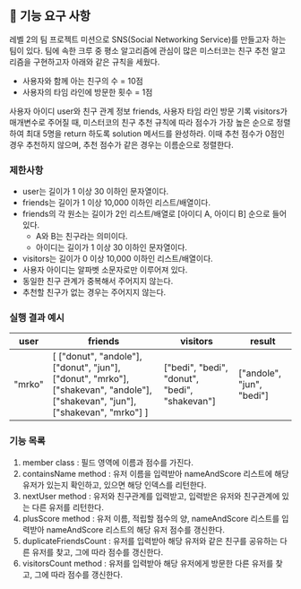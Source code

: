 ## 🚀 기능 요구 사항

레벨 2의 팀 프로젝트 미션으로 SNS(Social Networking Service)를 만들고자 하는 팀이 있다. 팀에 속한 크루 중 평소 알고리즘에 관심이 많은 미스터코는 친구 추천 알고리즘을 구현하고자 아래와 같은 규칙을 세웠다.

- 사용자와 함께 아는 친구의 수 = 10점 
- 사용자의 타임 라인에 방문한 횟수 = 1점

사용자 아이디 user와 친구 관계 정보 friends, 사용자 타임 라인 방문 기록 visitors가 매개변수로 주어질 때, 미스터코의 친구 추천 규칙에 따라 점수가 가장 높은 순으로 정렬하여 최대 5명을 return 하도록 solution 메서드를 완성하라. 이때 추천 점수가 0점인 경우 추천하지 않으며, 추천 점수가 같은 경우는 이름순으로 정렬한다.

### 제한사항

- user는 길이가 1 이상 30 이하인 문자열이다.
- friends는 길이가 1 이상 10,000 이하인 리스트/배열이다.
- friends의 각 원소는 길이가 2인 리스트/배열로 [아이디 A, 아이디 B] 순으로 들어있다.
  - A와 B는 친구라는 의미이다.
  - 아이디는 길이가 1 이상 30 이하인 문자열이다.
- visitors는 길이가 0 이상 10,000 이하인 리스트/배열이다.
- 사용자 아이디는 알파벳 소문자로만 이루어져 있다.
- 동일한 친구 관계가 중복해서 주어지지 않는다.
- 추천할 친구가 없는 경우는 주어지지 않는다.

### 실행 결과 예시

| user | friends | visitors | result |
| --- | --- | --- | --- |
| "mrko" | [ ["donut", "andole"], ["donut", "jun"], ["donut", "mrko"], ["shakevan", "andole"], ["shakevan", "jun"], ["shakevan", "mrko"] ] | ["bedi", "bedi", "donut", "bedi", "shakevan"] | ["andole", "jun", "bedi"] |

### 기능 목록
1. member class : 필드 영역에 이름과 점수를 가진다. 
2. containsName method : 유저 이름을 입력받아 nameAndScore 리스트에 해당 유저가 있는지 확인하고, 있으면 해당 인덱스를 리턴한다.
3. nextUser method : 유저와 친구관계를 입력받고, 입력받은 유저와 친구관계에 있는 다른 유저를 리턴한다.
4. plusScore method : 유저 이름, 적립할 점수의 양, nameAndScore 리스트를 입력받아 nameAndScore 리스트의 해당 유저 점수를 갱신한다.
5. duplicateFriendsCount : 유저를 입력받아 해당 유저와 같은 친구를 공유하는 다른 유저를 찾고, 그에 따라 점수를 갱신한다.
6. visitorsCount method : 유저를 입력받아 해당 유저에게 방문한 다른 유저를 찾고, 그에 따라 점수를 갱신한다.
